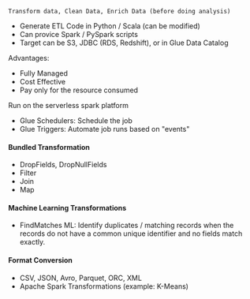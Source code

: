 `Transform data, Clean Data, Enrich Data (before doing analysis)`
- Generate ETL Code in Python / Scala (can be modified)
- Can provice Spark / PySpark scripts
- Target can be S3, JDBC (RDS, Redshift), or in Glue Data Catalog

Advantages:
- Fully Managed
- Cost Effective
- Pay only for the resource consumed

Run on the serverless spark platform
- Glue Schedulers: Schedule the job
- Glue Triggers: Automate job runs based on "events"


#### Bundled Transformation
- DropFields, DropNullFields
- Filter
- Join
- Map

#### Machine Learning Transformations
- FindMatches ML: Identify duplicates / matching records when the records do not have a common unique identifier and no fields match exactly.


#### Format Conversion
- CSV, JSON, Avro, Parquet, ORC, XML
- Apache Spark Transformations (example: K-Means)
